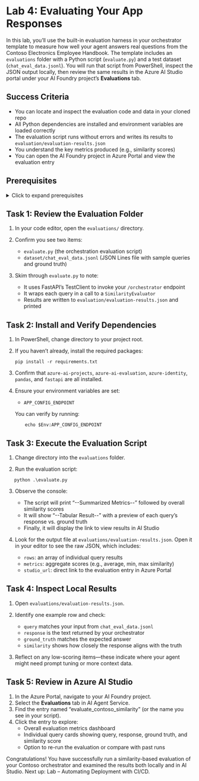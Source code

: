 # Lab 4: Evaluating Your App Responses

In this lab, you’ll use the built-in evaluation harness in your orchestrator template to measure how well your agent answers real questions from the Contoso Electronics Employee Handbook. The template includes an `evaluations` folder with a Python script (`evaluate.py`) and a test dataset (`chat_eval_data.jsonl`). You will run that script from PowerShell, inspect the JSON output locally, then review the same results in the Azure AI Studio portal under your AI Foundry project’s **Evaluations** tab.



## Success Criteria

- You can locate and inspect the evaluation code and data in your cloned repo  
- All Python dependencies are installed and environment variables are loaded correctly  
- The evaluation script runs without errors and writes its results to `evaluation/evaluation-results.json`  
- You understand the key metrics produced (e.g., similarity scores)  
- You can open the AI Foundry project in Azure Portal and view the evaluation entry  


## Prerequisites

<details markdown="block">
<summary>Click to expand prerequisites</summary>

- **Local environment**  
  - PowerShell (or Windows Terminal) with Python 3.11  
  - Your cloned orchestrator repo at the v2.0.0 tag  
  - A Python virtual environment activated, if you use one  

- **Azure resources**  
  - Active Azure subscription with the AI Foundry Project you provisioned in bootstraping  
  - AI Agent Service and Cognitive Services index loaded with the Employee Handbook  
  - App Configuration endpoint and AI Foundry connection string set as environment variables  

- **Files in place**  
  - `evaluations/evaluate.py`  
  - `evaluations/dataset/chat_eval_data.jsonl`  
</details>


## Task 1: Review the Evaluation Folder

1. In your code editor, open the `evaluations/` directory.  

2. Confirm you see two items:  
   - `evaluate.py` (the orchestration evaluation script)  
   - `dataset/chat_eval_data.jsonl` (JSON Lines file with sample queries and ground truth)  

3. Skim through `evaluate.py` to note:  
   - It uses FastAPI’s TestClient to invoke your `/orchestrator` endpoint  
   - It wraps each query in a call to a `SimilarityEvaluator`  
   - Results are written to `evaluation/evaluation-results.json` and printed  

## Task 2: Install and Verify Dependencies

1. In PowerShell, change directory to your project root.  

2. If you haven’t already, install the required packages:  
      
       pip install -r requirements.txt  

3. Confirm that `azure-ai-projects`, `azure-ai-evaluation`, `azure-identity`, `pandas`, and `fastapi` are all installed.  

4. Ensure your environment variables are set:  
   - `APP_CONFIG_ENDPOINT`  

   You can verify by running:  

```      
       echo $Env:APP_CONFIG_ENDPOINT  
```

## Task 3: Execute the Evaluation Script

1. Change directory into the `evaluations` folder.  

2. Run the evaluation script:  

```      
   python .\evaluate.py  
```

3. Observe the console:  
   - The script will print “--Summarized Metrics--” followed by overall similarity scores  
   - It will show “--Tabular Result--” with a preview of each query’s response vs. ground truth  
   - Finally, it will display the link to view results in AI Studio  

4. Look for the output file at `evaluations/evaluation-results.json`. Open it in your editor to see the raw JSON, which includes:  
   - `rows`: an array of individual query results  
   - `metrics`: aggregate scores (e.g., average, min, max similarity)  
   - `studio_url`: direct link to the evaluation entry in Azure Portal  

## Task 4: Inspect Local Results

1. Open `evaluations/evaluation-results.json`.  
2. Identify one example row and check:  
   - `query` matches your input from `chat_eval_data.jsonl`  
   - `response` is the text returned by your orchestrator  
   - `ground_truth` matches the expected answer  
   - `similarity` shows how closely the response aligns with the truth  

3. Reflect on any low-scoring items—these indicate where your agent might need prompt tuning or more context data.

## Task 5: Review in Azure AI Studio

1. In the Azure Portal, navigate to your AI Foundry project.  
2. Select the **Evaluations** tab in AI Agent Service.  
3. Find the entry named “evaluate_contoso_similarity” (or the name you see in your script).  
4. Click the entry to explore:  
   - Overall evaluation metrics dashboard  
   - Individual query cards showing query, response, ground truth, and similarity score  
   - Option to re-run the evaluation or compare with past runs  

Congratulations! You have successfully run a similarity-based evaluation of your Contoso orchestrator and examined the results both locally and in AI Studio. Next up: Lab – Automating Deployment with CI/CD.  